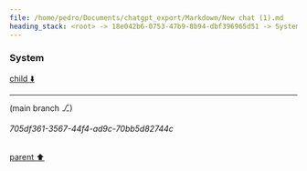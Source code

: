 ```yaml
---
file: /home/pedro/Documents/chatgpt_export/Markdown/New chat (1).md
heading_stack: <root> -> 18e042b6-0753-47b9-8b94-dbf396965d51 -> System
---
```

### System

[child ⬇️](#705df361-3567-44f4-ad9c-70bb5d82744c)

---

(main branch ⎇)
###### 705df361-3567-44f4-ad9c-70bb5d82744c
[parent ⬆️](#18e042b6-0753-47b9-8b94-dbf396965d51)

